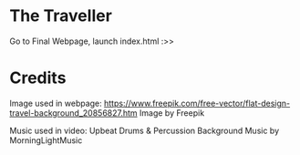 # The Traveller

Go to Final Webpage, launch index.html :>>



# Credits
Image used in webpage: 
https://www.freepik.com/free-vector/flat-design-travel-background_20856827.htm
Image by Freepik

Music used in video: 
Upbeat Drums & Percussion Background Music
by MorningLightMusic
